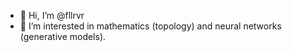 - 👋 Hi, I’m @fllrvr
- 👀 I’m interested in mathematics (topology) and neural networks (generative models).

<!---
fllrvr/fllrvr is a ✨ special ✨ repository because its `README.md` (this file) appears on your GitHub profile.
You can click the Preview link to take a look at your changes.
--->

